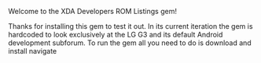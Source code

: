 Welcome to the XDA Developers ROM Listings gem!

Thanks for installing this gem to test it out. In its current iteration the gem is hardcoded to look exclusively at the LG G3 and its default Android development subforum.  To run the gem all you need to do is download and install navigate   
